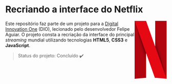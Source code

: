 # Recriando a interface do Netflix

<img src="imagens/netflix-logo.png" alt="instagram" width="100" align="right" />Este repositório faz parte de um projeto para a <u>Digital Innovation One</u> (DIO), lecionado pelo desenvolvedor Felipe Aguiar.  O projeto consta a recriação da interface do principal *streaming* mundial utilizando tecnologias **HTML5**, **CSS3** e **JavaScript**. 



> Status do projeto:  Concluído :heavy_check_mark:



